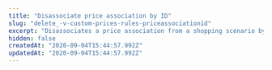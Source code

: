 ```yaml
---
title: "Disassociate price association by ID"
slug: "delete_-v-custom-prices-rules-priceassociationid"
excerpt: "Disassociates a price association from a shopping scenario by its ID"
hidden: false
createdAt: "2020-09-04T15:44:57.992Z"
updatedAt: "2020-09-04T15:44:57.992Z"
---
```


